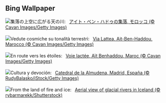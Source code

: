 ## Bing Wallpaper
![](https://www.bing.com/th?id=OHR.MoroccoMilkyWay_JA-JP1854707696_UHD.jpg&w=1000)集落の上空に広がる天の川:&nbsp;&ensp;[アイト・ベン・ハドゥの集落, モロッコ (© Cavan Images/Getty Images)](https://www.bing.com/th?id=OHR.MoroccoMilkyWay_JA-JP1854707696_UHD.jpg)
<br><br/>
![](https://www.bing.com/th?id=OHR.MoroccoMilkyWay_IT-IT3578962903_UHD.jpg&w=1000)Vedute cosmiche su tonalità terrestri:&nbsp;&ensp;[Via Lattea, Ait-Ben-Haddou, Marocco (© Cavan Images/Getty Images)](https://www.bing.com/th?id=OHR.MoroccoMilkyWay_IT-IT3578962903_UHD.jpg)
<br><br/>
![](https://www.bing.com/th?id=OHR.MoroccoMilkyWay_FR-FR7350408140_UHD.jpg&w=1000)En route vers les étoiles:&nbsp;&ensp;[Voie lactée, Aït Benhaddou, Maroc (© Cavan Images/Getty Images)](https://www.bing.com/th?id=OHR.MoroccoMilkyWay_FR-FR7350408140_UHD.jpg)
<br><br/>
![](https://www.bing.com/th?id=OHR.FiestaDeLaAlmudena_ES-ES5634922695_UHD.jpg&w=1000)Cultura y devoción:&nbsp;&ensp;[Catedral de la Almudena, Madrid, España (© RudyBalasko/iStock/Getty Images)](https://www.bing.com/th?id=OHR.FiestaDeLaAlmudena_ES-ES5634922695_UHD.jpg)
<br><br/>
![](https://www.bing.com/th?id=OHR.GlacialRivers_EN-GB5304818935_UHD.jpg&w=1000)From the land of fire and ice:&nbsp;&ensp;[Aerial view of glacial rivers in Iceland (© rybarmarekk/Shutterstock)](https://www.bing.com/th?id=OHR.GlacialRivers_EN-GB5304818935_UHD.jpg)
<br><br/>
